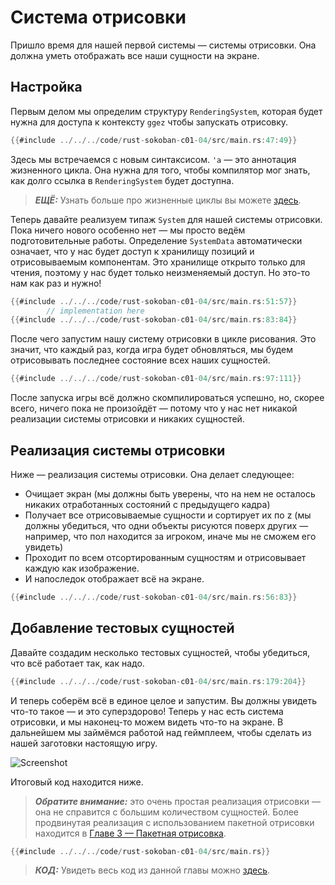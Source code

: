 # Система отрисовки

Пришло время для нашей первой системы — системы отрисовки. Она должна уметь отображать все наши сущности на экране.

## Настройка

Первым делом мы определим структуру `RenderingSystem`, которая будет нужна для доступа к контексту `ggez` чтобы запускать отрисовку.

```rust
{{#include ../../../code/rust-sokoban-c01-04/src/main.rs:47:49}}
```

Здесь мы встречаемся с новым синтаксисом. `'a` — это аннотация жизненного цикла. Она нужна для того, чтобы компилятор мог знать, как долго ссылка в `RenderingSystem` будет доступна.

> ***ЕЩЁ:*** Узнать больше про жизненные циклы вы можете [здесь](https://doc.rust-lang.org/book/ch10-03-lifetime-syntax.html).

Теперь давайте реализуем типаж `System` для нашей системы отрисовки. Пока ничего нового особенно нет — мы просто ведём подготовительные работы. Определение `SystemData` автоматически означает, что у нас будет доступ к хранилищу позиций и отрисовываемым компонентам. Это хранилище открыто только для чтения, поэтому у нас будет только неизменяемый доступ. Но это-то нам как раз и нужно!

```rust
{{#include ../../../code/rust-sokoban-c01-04/src/main.rs:51:57}}
        // implementation here
{{#include ../../../code/rust-sokoban-c01-04/src/main.rs:83:84}}
```

После чего запустим нашу систему отрисовки в цикле рисования. Это значит, что каждый раз, когда игра будет обновляться, мы будем отрисовывать последнее состояние всех наших сущностей.

```rust
{{#include ../../../code/rust-sokoban-c01-04/src/main.rs:97:111}}
```

После запуска игры всё должно скомпилироваться успешно, но, скорее всего, ничего пока не произойдёт — потому что у нас нет никакой реализации системы отрисовки и никаких сущностей.

## Реализация системы отрисовки

Ниже — реализация системы отрисовки. Она делает следующее:

- Очищает экран (мы должны быть уверены, что на нем не осталось никаких отработанных состояний с предыдущего кадра)
- Получает все отрисовываемые сущности и сортирует их по z (мы должны убедиться, что одни объекты рисуются поверх других — например, что пол находится за игроком, иначе мы не сможем его увидеть)
- Проходит по всем отсортированным сущностям и отрисовывает каждую как изображение.
- И напоследок отображает всё на экране.

```rust
{{#include ../../../code/rust-sokoban-c01-04/src/main.rs:56:83}}
```

## Добавление тестовых сущностей

Давайте создадим несколько тестовых сущностей, чтобы убедиться, что всё работает так, как надо.

```rust
{{#include ../../../code/rust-sokoban-c01-04/src/main.rs:179:204}}
```

И теперь соберём всё в единое целое и запустим. Вы должны увидеть что-то такое — и это суперздорово! Теперь у нас есть система отрисовки, и мы наконец-то можем видеть что-то на экране. В дальнейшем мы займёмся работой над геймплеем, чтобы сделать из нашей заготовки настоящую игру.

![Screenshot](./images/rendering.png)

Итоговый код находится ниже.

> ***Обратите внимание:*** это очень простая реализация отрисовки — она не справится с большим количеством сущностей. Более продвинутая реализация с использованием пакетной отрисовки находится в [Главе 3 — Пакетная отрисовка](/c03-04-batch-rendering.html).

```rust
{{#include ../../../code/rust-sokoban-c01-04/src/main.rs}}
```

> ***КОД:*** Увидеть весь код из данной главы можно [здесь](https://github.com/iolivia/rust-sokoban/tree/master/code/rust-sokoban-c01-04).
